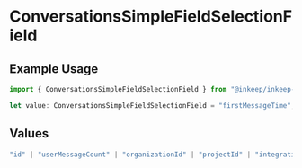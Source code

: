 # ConversationsSimpleFieldSelectionField

## Example Usage

```typescript
import { ConversationsSimpleFieldSelectionField } from "@inkeep/inkeep-analytics/models/components";

let value: ConversationsSimpleFieldSelectionField = "firstMessageTime";
```

## Values

```typescript
"id" | "userMessageCount" | "organizationId" | "projectId" | "integrationId" | "firstMessageTime" | "type" | "properties" | "userProperties"
```